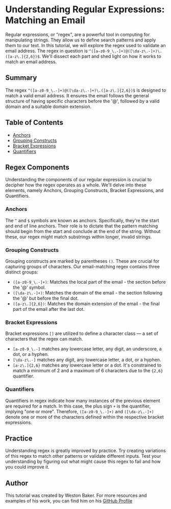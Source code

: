 # Understanding Regular Expressions: Matching an Email

Regular expressions, or "regex", are a powerful tool in computing for manipulating strings. They allow us to define search patterns and apply them to our text. In this tutorial, we will explore the regex used to validate an email address. The regex in question is `^([a-z0-9_\.-]+)@([\da-z\.-]+)\.([a-z\.]{2,6})$`. We'll dissect each part and shed light on how it works to match an email address.

## Summary

The regex `^([a-z0-9_\.-]+)@([\da-z\.-]+)\.([a-z\.]{2,6})$` is designed to match a valid email address. It ensures the email follows the general structure of having specific characters before the '@', followed by a valid domain and a suitable domain extension.

## Table of Contents

- [Anchors](#anchors)
- [Grouping Constructs](#grouping-constructs)
- [Bracket Expressions](#bracket-expressions)
- [Quantifiers](#quantifiers)

## Regex Components

Understanding the components of our regular expression is crucial to decipher how the regex operates as a whole. We'll delve into these elements, namely Anchors, Grouping Constructs, Bracket Expressions, and Quantifiers.

### Anchors

The `^` and `$` symbols are known as anchors. Specifically, they're the start and end of line anchors. Their role is to dictate that the pattern matching should begin from the start and conclude at the end of the string. Without these, our regex might match substrings within longer, invalid strings.

### Grouping Constructs

Grouping constructs are marked by parentheses `()`. These are crucial for capturing groups of characters. Our email-matching regex contains three distinct groups:
- `([a-z0-9_\.-]+)`: Matches the local part of the email - the section before the '@' symbol.
- `([\da-z\.-]+)`: Matches the domain of the email - the section following the '@' but before the final dot.
- `([a-z\.]{2,6})`: Matches the domain extension of the email - the final part of the email after the last dot.

### Bracket Expressions

Bracket expressions `[]` are utilized to define a character class — a set of characters that the regex can match. 
- `[a-z0-9_\.-]` matches any lowercase letter, any digit, an underscore, a dot, or a hyphen.
- `[\da-z\.-]` matches any digit, any lowercase letter, a dot, or a hyphen.
- `[a-z\.]{2,6}` matches any lowercase letter or a dot. It's constrained to match a minimum of 2 and a maximum of 6 characters due to the `{2,6}` quantifier.

### Quantifiers

Quantifiers in regex indicate how many instances of the previous element are required for a match. In this case, the plus sign `+` is the quantifier, implying "one or more". Therefore, `([a-z0-9_\.-]+)` and `([\da-z\.-]+)` denote one or more of the characters defined within the respective bracket expressions.

## Practice

Understanding regex is greatly improved by practice. Try creating variations of this regex to match other patterns or validate different inputs. Test your understanding by figuring out what might cause this regex to fail and how you could improve it.

## Author

This tutorial was created by Weston Baker. For more resources and examples of his work, you can find him on his     [GitHub Profile](https://github.com/WesBaker0/Simple-Regex-Tutorial/blob/main/gist.md#bracket-expressions)
